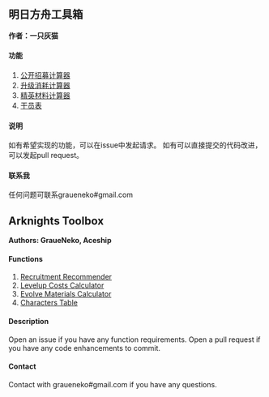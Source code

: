 ## 明日方舟工具箱
**作者：一只灰猫**

#### 功能
1. [公开招募计算器](https://ak.graueneko.xyz/akhr.html)
2. [升级消耗计算器](https://ak.graueneko.xyz/aklevel.html)
3. [精英材料计算器](https://ak.graueneko.xyz/akevolve.html)
4. [干员表](https://ak.graueneko.xyz/akhrchars.html)

#### 说明
如有希望实现的功能，可以在issue中发起请求。
如有可以直接提交的代码改进，可以发起pull request。

#### 联系我
任何问题可联系graueneko#gmail.com


## Arknights Toolbox
**Authors: GraueNeko, Aceship**

#### Functions
1. [Recruitment Recommender](https://ak.graueneko.xyz/akhr.html?lang=en)
2. [Levelup Costs Calculator](https://ak.graueneko.xyz/aklevel.html?lang=en)
3. [Evolve Materials Calculator](https://ak.graueneko.xyz/akevolve.html?lang=en)
4. [Characters Table](https://ak.graueneko.xyz/akhrchars.html?lang=en)

#### Description
Open an issue if you have any function requirements.
Open a pull request if you have any code enhancements to commit.

#### Contact
Contact with graueneko#gmail.com if you have any questions.
